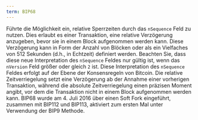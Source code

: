 ```yaml
---
term: BIP68
---
```


Führte die Möglichkeit ein, relative Sperrzeiten durch das `nSequence` Feld zu nutzen. Dies erlaubt es einer Transaktion, eine relative Verzögerung anzugeben, bevor sie in einem Block aufgenommen werden kann. Diese Verzögerung kann in Form der Anzahl von Blöcken oder als ein Vielfaches von 512 Sekunden (d.h., in Echtzeit) definiert werden. Beachten Sie, dass diese neue Interpretation des `nSequence` Feldes nur gültig ist, wenn das `nVersion` Feld größer oder gleich `2` ist. Diese Interpretation des `nSequence` Feldes erfolgt auf der Ebene der Konsensregeln von Bitcoin. Die relative Zeitverriegelung setzt eine Verzögerung ab der Annahme einer vorherigen Transaktion, während die absolute Zeitverriegelung einen präzisen Moment angibt, vor dem die Transaktion nicht in einem Block aufgenommen werden kann. BIP68 wurde am 4. Juli 2016 über einen Soft Fork eingeführt, zusammen mit BIP112 und BIP113, aktiviert zum ersten Mal unter Verwendung der BIP9 Methode.